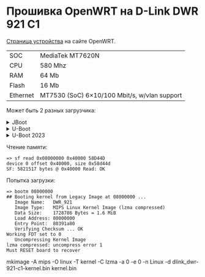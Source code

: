 # Прошивка OpenWRT на D-Link DWR 921 C1

[Страница устройства](https://openwrt.org/toh/d-link/dwr-921#tab__revisions_c1c3) на сайте OpenWRT.

|             |             |
| ----------- | ----------- |
| SOC      | MediaTek MT7620N | 
| CPU      | 580 Mhz | 
| RAM      | 64 Mb | 
| Flash    | 16 Mb | 
| Ethernet | MT7530 (SoC) 6×10/100 Mbit/s, w/vlan support	 | 

Может быть 2 разных загрузчика:

<details>
<summary>JBoot</summary>

jboot boot log
</details>

<details>
<summary>U-Boot</summary>
U-Boot 1.1.3 (Nov 17 2015 - 18:08:01)

Board: Ralink APSoC DRAM:  64 MB
relocate_code Pointer at: 83fb0000
enable ephy clock...done. rf reg 29 = 5
SSC disabled.
spi_wait_nsec: 29 
spi device id: ef 40 18 0 0 (40180000)
find flash: W25Q128BV
raspi_read: from:30000 len:1000 
*** Warning - bad CRC, using default environment

============================================ 
Ralink UBoot Version: 4.1.1.0
-------------------------------------------- 
ASIC 7620_MP (Port5<->None)
DRAM component: 512 Mbits DDR, width 16
DRAM bus: 16 bit
Total memory: 64 MBytes
Flash component: SPI Flash
Date:Nov 17 2015  Time:18:08:01
============================================ 
icache: sets:512, ways:4, linesz:32 ,total:65536
dcache: sets:256, ways:4, linesz:32 ,total:32768 

 ##### The CPU freq = 580 MHZ #### 
 estimate memory size =64 Mbytes
raspi_read: from:40028 len:6 


Please choose the operation: 
   1: Load system code to SDRAM via TFTP. 
   2: Load system code then write to Flash via TFTP. 
   3: Boot system code via Flash (default).
   4: Entr boot command line interface.
   7: Load Boot Loader code then write to Flash via Serial. 
   9: Load Boot Loader code then write to Flash via TFTP. 
 0 
   
3: System Boot system code via Flash.
## Booting image at bc050000 ...
raspi_read: from:50000 len:40 
   Image Name:   DWR_921
   Image Type:   MIPS Linux Kernel Image (lzma compressed)
   Data Size:    1728786 Bytes =  1.6 MB
   Load Address: 80000000
   Entry Point:  80391a80
raspi_read: from:50040 len:1a6112 
   Verifying Checksum ... OK
   Uncompressing Kernel Image ... OK
No initrd
## Transferring control to Linux (at address 80391a80) ...
## Giving linux memsize in MB, 64

Starting kernel ...


LINUX started...

 THIS IS ASIC

SDK 5.0.S.0
Linux version 3.10.108+ (jenkins@jrdslave2) (gcc version 5.5.0 (Buildroot 2018.08-git-00492-g751df64) ) #1 Thu Aug 18 18:02:37 MSK 2022
</details>



<details>
<summary>U-Boot 2023</summary>

```
U-Boot SPL 2023.10-00953-g3c3f162691 (Oct 17 2023 - 09:24:30 +0000)
Trying to boot from NOR


U-Boot 2023.10-00953-g3c3f162691 (Oct 17 2023 - 09:24:30 +0000)

CPU:   MediaTek MT7620N ver:2 eco:6
Boot:  DDR, SPI-NOR 3-Byte Addr
Clock: CPU: 580MHz, Bus: 193MHz, XTAL: 20MHz
Model: MediaTek MT7620 RFB (WS2120)
DRAM:  64 MiB
Core:  39 devices, 16 uclasses, devicetree: separate
MMC:   mmc@10130000: 0
Loading Environment from SPIFlash... SF: Detected w25q128 with page size 256 Bytes, erase size 4 KiB, total 16 MiB
OK
In:    uartlite@10000c00
Out:   uartlite@10000c00
Err:   uartlite@10000c00
=> sf probe
SF: Detected w25q128 with page size 256 Bytes, erase size 4 KiB, total 16 MiB
```
</details>

Чтение памяти:

```
=> sf read 0x08000000 0x40000 58D44D
device 0 offset 0x40000, size 0x58d44d
SF: 5821517 bytes @ 0x40000 Read: OK
```

Попытка загрузки:
```
=> bootm 08000000
## Booting kernel from Legacy Image at 08000000 ...
   Image Name:   DWR_921
   Image Type:   MIPS Linux Kernel Image (lzma compressed)
   Data Size:    1728786 Bytes = 1.6 MiB
   Load Address: 80000000
   Entry Point:  80391a80
   Verifying Checksum ... OK
Working FDT set to 0
   Uncompressing Kernel Image
lzma compressed: uncompress error 1
Must RESET board to recover
```

mkimage -A mips -O linux -T kernel -C lzma -a 0 -e 0 -n Linux -d dlink_dwr-921-c1-kernel.bin kernel.bin